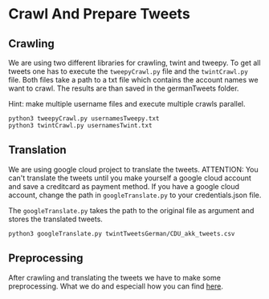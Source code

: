 # Crawl And Prepare Tweets
## Crawling
We are using two different libraries for crawling, twint and tweepy. To get all tweets one has to execute the 
``tweepyCrawl.py`` file and the ``twintCrawl.py`` file. Both files take a path to a txt file which contains the account 
names we want to crawl. The results are than saved in the germanTweets folder.


Hint: make multiple username files and execute multiple crawls parallel.
```
python3 tweepyCrawl.py usernamesTweepy.txt
python3 twintCrawl.py usernamesTwint.txt
```
## Translation
We are using google cloud project to translate the tweets. ATTENTION: You can't translate the tweets until you make 
yourself a google cloud account and save a creditcard as payment method. If you have a google cloud account, change the 
path in ``googleTranslate.py`` to your credentials.json file.

The `googleTranslate.py` takes the path to the original file as argument and stores the translated tweets.

```
python3 googleTranslate.py twintTweetsGerman/CDU_akk_tweets.csv
```

## Preprocessing
After crawling and translating the tweets we have to make some preprocessing. What we do and especiall how you can find 
[here](application/README.md).
